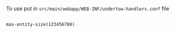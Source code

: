 To use put in `src/main/webapp/WEB-INF/undertow-handlers.conf` file

```properties

max-entity-size(123456789)

```